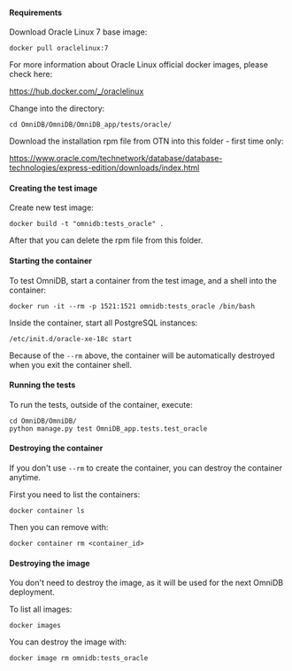 #### Requirements

Download Oracle Linux 7 base image:

```
docker pull oraclelinux:7
```

For more information about Oracle Linux official docker images, please check here:

https://hub.docker.com/_/oraclelinux

Change into the directory:

```
cd OmniDB/OmniDB/OmniDB_app/tests/oracle/
```

Download the installation rpm file from OTN into this folder - first time only:

https://www.oracle.com/technetwork/database/database-technologies/express-edition/downloads/index.html


#### Creating the test image

Create new test image:

```
docker build -t "omnidb:tests_oracle" .
```

After that you can delete the rpm file from this folder.


#### Starting the container

To test OmniDB, start a container from the test image, and a shell into the container:

```
docker run -it --rm -p 1521:1521 omnidb:tests_oracle /bin/bash
```

Inside the container, start all PostgreSQL instances:

```
/etc/init.d/oracle-xe-18c start
```

Because of the `--rm` above, the container will be automatically destroyed when
you exit the container shell.


#### Running the tests

To run the tests, outside of the container, execute:

```
cd OmniDB/OmniDB/
python manage.py test OmniDB_app.tests.test_oracle
```


#### Destroying the container

If you don't use `--rm` to create the container, you can destroy the container
anytime.

First you need to list the containers:

```
docker container ls
```

Then you can remove with:

```
docker container rm <container_id>
```


#### Destroying the image

You don't need to destroy the image, as it will be used for the next OmniDB
deployment.

To list all images:

```
docker images
```

You can destroy the image with:

```
docker image rm omnidb:tests_oracle
```
